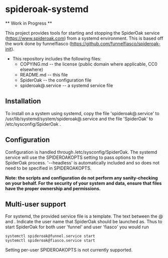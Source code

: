 # spideroak-systemd

** Work in Progress **

This project provides tools for starting and stopping the SpiderOak service
(https://www.spideroak.com) from a systemd environment. This is based off
the work done by funnelfiasco
(https://github.com/funnelfiasco/spideroak-init).

* This repository includes the following files:
    * COPYING.md         -- the license (public domain where applicable,
                            CC0 elsewhere) 
    * README.md          -- this file
    * SpiderOak          -- the configuration file
    * spideroak@.service -- a systemd service file

## Installation
To install on a system using systemd, copy the file 'spideroak@.service' to
/usr/lib/systemd/system/spideroak@.service and the file 'SpiderOak' to
/etc/sysconfig/SpiderOak . 

## Configuration
Configuration is handled through /etc/sysconfig/SpiderOak. The systemd
service will use the SPIDEROAKOPTS setting to pass options to the SpiderOak
process. '--headless' is automatically included and so does not need to be
specified in SPIDEROAKOPTS.

**Note: the scripts and configuration do not perform any sanity-checking
on your behalf. For the security of your system and data, ensure that files
have the proper ownership and permissions.**

## Multi-user support
For systemd, the provided service file is a template. The text between the 
@ and . Indicate the user name that SpiderOak should be launched as. Thus
to start SpiderOak for both user 'funnel' and user 'fiasco' you would run

    systemctl spideroak@funnel.service start
    systemctl spideroak@fiasco.service start

Setting per-user SPIDEROAKOPTS is not currently supported.
